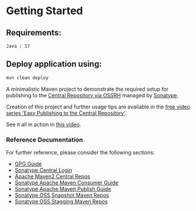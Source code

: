 # Getting Started
## Requirements:
```
Java : 17
```

## Deploy application using:
```bash
mvn clean deploy
```

A minimalistic Maven project to demonstrate the required setup for publishing to the
[Central Repository via OSSRH](http://central.sonatype.org/) managed by [Sonatype](http://www.sonatype.com/).

Creation of this project and further usage tips are available in the
[free
video series 'Easy Publishing to the Central Repository'](http://central.sonatype.org/articles/2016/Feb/02/free-video-series-easy-publishing-to-the-central-repository/).

See it all in action in [this video](https://www.youtube.com/watch?time_continue=2&v=N8_2-hpTnFA).

### Reference Documentation
For further reference, please consider the following sections:
* [GPG Guide](https://central.sonatype.org/publish/requirements/gpg/)
* [Sonatype Central Login](https://central.sonatype.com/)
* [Apache Maven2 Central Repos](https://repo1.maven.org/maven2/)
* [Sonatype Apache Maven Consumer Guide](https://central.sonatype.org/consume/consume-apache-maven/)
* [Sonatype Apache Maven Publish Guide](https://central.sonatype.org/register/central-portal/)
* [Sonatype OSS Snapshot Maven Repos](https://s01.oss.sonatype.org/content/repositories/snapshots)
* [Sonatype OSS Stagging Maven Repos](https://s01.oss.sonatype.org/service/local/staging/deploy/maven2/)